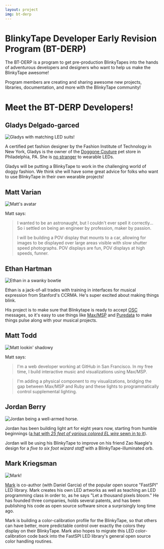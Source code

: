 ```yaml
---
layout: project
img: bt-derp
---
```


# BlinkyTape Developer Early Revision Program (BT-DERP)

The BT-DERP is a program to get pre-production BlinkyTapes into the hands of
adventurous developers and designers who want to help us make the BlinkyTape
awesome!

Program members are creating and sharing awesome new projects,
libraries, documentation, and more with the BlinkyTape community!

# Meet the BT-DERP Developers!

## Gladys Delgado-garced

![Gladys with matching LED suits!](/images/{{page.img}}/devs/gladys.jpg)

A certified pet fashion designer by the Fashion Institute of Technology in New York,
Gladys is the owner of the [Doggone Couture](http://www.yelp.com/biz/doggone-couture-philadelphia)
pet store in Philadelphia, PA. She is [no stranger](http://fashionista.com/2013/05/inside-fits-doggie-fashion-show/dsc_0187-cropped-2/) to wearable LEDs.

Gladys will be putting a BlinkyTape to work in the challenging world of doggy
fashion. We think she will have some great advice for folks who want to use
BlinkyTape in their own wearable projects!

## Matt Varian

![Matt's avatar](/images/{{page.img}}/devs/matt-v.jpg)

Matt says:

> I wanted to be an astronaught, but I couldn't ever spell it correctly... So i settled on being an engineer by profession, maker by passion.
>
> I will be building a POV display that mounts to a car, allowing for images to be displayed over large areas visible with slow shutter speed photographs. POV displays are fun, POV displays at high speeds, funner. 

## Ethan Hartman

![Ethan in a swanky bowtie](/images/{{page.img}}/devs/ethan.jpg)

Ethan is a jack-of-all trades with training in interfaces for musical expression from Stanford's CCRMA. He's super excited about making things blink.

His project is to make sure that Blinkytape is ready to accept [OSC](http://opensoundcontrol.org/) messages, so it's easy to use things like [Max/MSP](http://cycling74.com/products/max/) and [Puredata](http://puredata.info/) to make things pulse along with your musical projects.

## Matt Todd

![Matt lookin' shadowy](/images/{{page.img}}/devs/matt-t.jpg)

Matt says:

> I'm a web developer working at GitHub in San Francisco. In my free time, I build interactive music and visualizations using Max/MSP.

> I'm adding a physical component to my visualizations, bridging the gap between Max/MSP and Ruby and these lights to programmatically control supplemental lighting.

## Jordan Berry

![Jordan being a well-armed horse.](/images/{{page.img}}/devs/jordan.jpg)

Jordan has been building light art for eight years now, starting from humble beginnings ([a hat with *25 feet of various colored EL wire* sewn in to it](http://www.youtube.com/watch?v=PDqnY085m4U)). 

Jordan will be using his BlinkyTape to improve on his friend Zao Naegle's design
for a *five to six foot wizard staff* with a BlinkyTape-illuminated orb.

## Mark Kriegsman

![Mark!](/images/{{page.img}}/devs/mark.jpg)

[Mark](https://en.wikipedia.org/wiki/Mark_Kriegsman) is co-author (with Daniel Garcia) of the popular open source "FastSPI" LED library.  Mark creates his own LED artworks as well as teaching an LED programming class in order to, as he says "Let a thousand pixels bloom."  He has founded three companies, holds several patents, and has been publishing his code as open source software since a surprisingly long time ago.

Mark is building a color-calibration profile for the BlinkyTape, so that others can have better, more predictable control over exactly the colors they display on their BlinkyTape.   Mark also hopes to migrate this LED color-calibration code back into the FastSPI LED library's general open source color handling routines.
